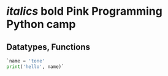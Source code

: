 # *italics* **bold** Pink Programming Python camp
## Datatypes, Functions
```python
`name = 'tone'
print('hello', name)`
```
